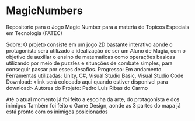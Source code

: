 # MagicNumbers
Repositorio para o Jogo Magic Number para a materia de Topicos Especiais em Tecnologia (FATEC)

Sobre: O projeto consiste em um jogo 2D bastante interativo aonde o protagonista será utilizado a idealização de ser um Aluno de Magia, com o objetivo de auxiliar o ensino de matematicas como operações basicas utilizando  por  meio  de  puzzles  e  situações de combate simples, para conseguir passar por esses desafios.
Progresso: Em andamento.
Ferramentas utilizadas: Unity, C#, Visual Studio Basic, Visual Studio Code
Download: <link será colocado aqui quando estiver disponivel para download>
Autores do Projeto: Pedro Luis Ribas do Carmo


Até o atual momento já foi feito a escolha da arte, do protagonista e dos inimigos
Também foi feito o Game Design, aonde as 3 partes do mapa já está pronto com os inimigos posicionados